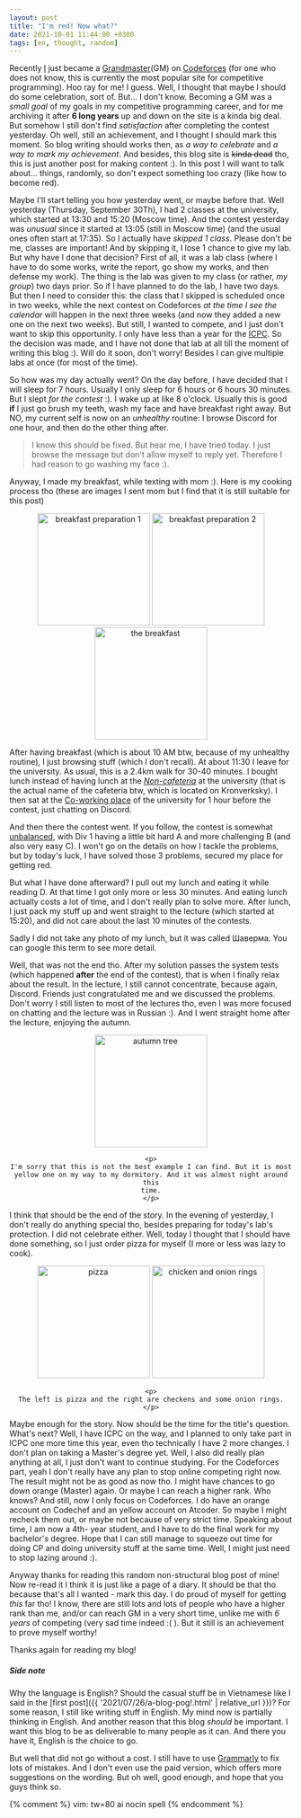 ```yaml
---
layout: post
title: "I'm red! Now what?"
date: 2021-10-01 11:44:00 +0300
tags: [en, thought, random]
---
```


Recently [I][darkkcyan profile] just became a [Grandmaster][Codeforces rating
interpretation](GM) on [Codeforces] (for one who does not know, this is
currently the most popular site for competitive programming). Hoo ray for me! I
guess. Well, I thought that maybe I should do some celebration, sort of. But...
I don't know. Becoming a GM was a _small goal_ of my goals in my competitive
programming career, and for me archiving it after **6 long years** up and down
on the site is a kinda big deal. But somehow I still don't find _satisfaction_
after completing the contest yesterday. Oh well, still an achievement, and I
thought I should mark this moment. So blog writing should works then, as _a way
to celebrate_ and _a way to mark my achievement_. And besides, this blog site is
~~kinda dead~~ tho, this is just another post for making content :). In this
post I will want to talk about... things, randomly, so don't expect something
too crazy (like how to become red).

Maybe I'll start telling you how yesterday went, or maybe before that. Well
yesterday (Thursday, September 30Th), I had 2 classes at the university, which
started at 13:30 and 15:20 (Moscow time). And the contest yesterday was
_unusual_ since it started at 13:05 (still in Moscow time) (and the usual ones
often start at 17:35). So I actually have _skipped 1 class_. Please don't be me,
classes are important! And by skipping it, I lose 1 chance to give my lab.  But
why have I done that decision? First of all, it was a lab class (where I have to
do some works, write the report, go show my works, and then defense my work).
The thing is the lab was given to my class (or rather, _my group_) two days
prior.  So if I have planned to do the lab, I have two days. But then I need to
consider this: the class that I skipped is scheduled once in two weeks, while
the next contest on Codeforces _at the time I see the calendar_ will happen in
the next three weeks (and now they added a new one on the next two weeks). But
still, I wanted to compete, and I just don't want to skip this opportunity. I
only have less than a year for the [ICPC]. So the decision was made, and I have
not done that lab at all till the moment of writing this blog :).  Will do it
soon, don't worry! Besides I can give multiple labs at once (for most of the
time).

So how was my day actually went? On the day before, I have decided that I will
sleep for 7 hours. Usually I only sleep for 6 hours or 6 hours 30 minutes. But I
slept _for the contest_ :). I wake up at like 8 o'clock. Usually this is good
**if** I just go brush my teeth, wash my face and have breakfast right away. But
NO, my current self is now on an _unhealthy_ routine: I browse Discord for one
hour, and then do the other thing after.

> I know this should be fixed. But hear me, I have tried today. I just browse the
> message but don't allow myself to reply yet. Therefore I had reason to go
> washing my face :).

Anyway, I made my breakfast, while texting with mom :). Here is my cooking
process tho (these are images I sent mom but I find that it is still suitable
for this post)

<div style="text-align: center">
    <img alt="breakfast preparation 1" src="/assets/2021-10-01-im-red-now-what/breakfast-1.jpg" width=200 />
    <img alt="breakfast preparation 2" src="/assets/2021-10-01-im-red-now-what/breakfast-2.jpg" width=200 />
    <img alt="the breakfast" src="/assets/2021-10-01-im-red-now-what/breakfast-3.jpg" width=200 />
</div>

After having breakfast (which is about 10 AM btw, because of my unhealthy
routine), I just browsing stuff (which I don't recall). At about 11:30 I
leave for the university. As usual, this is a 2.4km walk for 30-40 minutes. I
bought lunch instead of having lunch at the [_Non-cafeteria_][ITMO cafeteria] at
the university (that is the actual name of the cafeteria btw, which is located
on Kronverksky). I then sat at the [Co-working place][ITMO co-working] of the
university for 1 hour before the contest, just chatting on Discord.

And then there the contest went. If you follow, the contest is somewhat
[unbalanced][Codeforces round #745 downvotes], with Div 1 having a little bit
hard A and more challenging B (and also very easy C). I won't go on the details
on how I tackle the problems, but by today's luck, I have solved those 3 problems,
secured my place for getting red.

But what I have done afterward? I pull out my lunch and eating it while reading
D. At that time I got only more or less 30 minutes. And eating lunch actually
costs a lot of time, and I don't really plan to solve more. After lunch, I just
pack my stuff up and went straight to the lecture (which started at 15:20),
and did not care about the last 10 minutes of the contests.

Sadly I did not take any photo of my lunch, but it was called Шаверма. You can
google this term to see more detail.

Well, that was not the end tho. After my solution passes the system tests (which
happened **after** the end of the contest), that is when I finally relax about
the result. In the lecture, I still cannot concentrate, because again, Discord.
Friends just congratulated me and we discussed the problems. Don't worry I still
listen to most of the lectures tho, even I was more focused on chatting and the
lecture was in Russian :). And I went straight home after the lecture, enjoying
the autumn.

<div style="text-align: center">
    <img alt="autumn tree" src="/assets/2021-10-01-im-red-now-what/autumn-tree.jpg" width=200 />
    
    <p>
    I'm sorry that this is not the best example I can find. But it is most
    yellow one on my way to my dormitory. And it was almost night around this
    time.
    </p>
</div>

I think that should be the end of the story. In the evening of yesterday, I don't
really do anything special tho, besides preparing for today's lab's protection. I
did not celebrate either. Well, today I thought that I should have done something,
so I just order pizza for myself (I more or less was lazy to cook).

<div style="text-align: center">
    <img alt="pizza" src="/assets/2021-10-01-im-red-now-what/pizza.jpg" width=200 />
    <img alt="chicken and onion rings" src="/assets/2021-10-01-im-red-now-what/chickens-and-onion-rings.jpg" width=200 />
    
    <p>
    The left is pizza and the right are checkens and some onion rings.
    </p>
</div>

Maybe enough for the story. Now should be the time for the title's question.
What's next? Well, I have ICPC on the way, and I planned to only take part in
ICPC one more time this year, even tho technically I have 2 more changes. I
don't plan on taking a Master's degree yet. Well, I also did really plan anything
at all, I just don't want to continue studying. For the Codeforces part, yeah I
don't really have any plan to stop online competing right now. The result might
not be as good as now tho. I might have chances to go down orange (Master)
again. Or maybe I can reach a higher rank. Who knows? And still, now I only focus
on Codeforces. I do have an orange account on Codechef and an yellow account on
Atcoder. So maybe I might recheck them out, or maybe not because of very strict
time. Speaking about time, I am now a 4th- year student, and I have to do the
final work for my bachelor's degree. Hope that I can still manage to squeeze out
time for doing CP and doing university stuff at the same time. Well, I might just
need to stop lazing around :).

Anyway thanks for reading this random non-structural blog post of mine! Now
re-read it I think it is just like a page of a diary. It should be that tho
because that's all I wanted - mark this day. I do proud of myself for getting
_this_ far tho! I know, there are still lots and lots of people who have a
higher rank than me, and/or can reach GM in a very short time, unlike me with _6
years_ of competing (very sad time indeed :( ). But it still is an achievement to
prove myself worthy!

Thanks again for reading my blog!


##### Side note
Why the language is English? Should the casual stuff be in Vietnamese like I
said in the [first post]({{ '2021/07/26/a-blog-pog!.html' | relative_url }})? For
some reason, I still like writing stuff in English. My mind now is partially
thinking in English. And another reason that this blog _should_ be important. I
want this blog to be as deliverable to many people as it can. And there you have
it, English is the choice to go.

But well that did not go without a cost. I still have to use [Grammarly] to fix
lots of mistakes. And I don't even use the paid version, which offers more
suggestions on the wording. But oh well, good enough, and hope that you guys think
so.


[darkkcyan profile]: https://codeforces.com/profile/darkkcyan
[Codeforces rating interpretation]: https://codeforces.com/blog/entry/68288
[Codeforces]: https://codeforces.com/
[ICPC]: https://en.wikipedia.org/wiki/International_Collegiate_Programming_Contest
[ITMO cafeteria]: https://student.itmo.ru/en/canteen/
[ITMO co-working]: https://student.itmo.ru/en/coworking/
[Codeforces round #745 downvotes]: https://codeforces.com/blog/entry/95478
[Grammarly]: https://app.grammarly.com/

{% comment %}
vim: tw=80 ai nocin spell
{% endcomment %}
